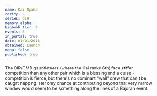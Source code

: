 ```yaml
---
name: Kai Opaka
rarity: 5
series: ds9
memory_alpha:
bigbook_tier: 9
events: 5
in_portal: true
date: 01/01/2016
obtained: Launch
mega: false
published: true
---
```


The DIP/CMD gauntleteers (where the Kai ranks 6th) face stiffer competition than any other pair which is a blessing and a curse - competition is fierce, but there's no dominant "wall" crew that can't be caught napping. Her only chance at contributing beyond that very narrow window would seem to be something along the lines of a Bajoran event.

